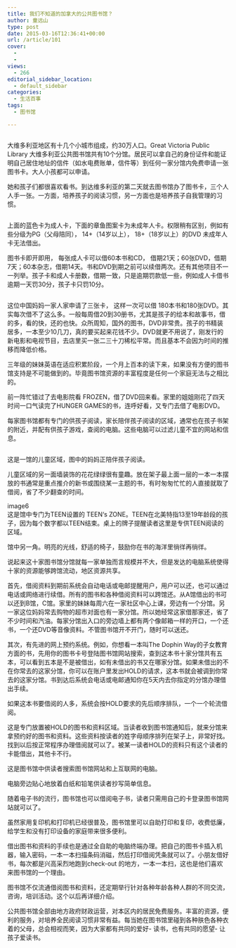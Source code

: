 ```yaml
---
title: 我们不知道的加拿大的公共图书馆？
author: 童远山
type: post
date: 2015-03-16T12:36:41+00:00
url: /article/101
cover:
  - 
  - 
views:
  - 266
editorial_sidebar_location:
  - default_sidebar
categories:
  - 生活百事
tags:
  - 图书馆

---
```

<img decoding="async" src="http://mmbiz.qpic.cn/mmbiz/RiacFDBX14xAh6n9cPCE5bvGKLMMZiaWvm3ptXjUtDMOErcBkoKBiaYTDyia6OO5qaYN3dDz77Olhny0HdPoGDFbIQ/640.jpg" alt="" />

大维多利亚地区有十几个小城市组成，约30万人口。Great Victoria Public Library 大维多利亚公共图书馆共有10个分馆。居民可以拿自己的身份证件和能证明自己居住地址的信件（如水电费账单，信件等）到任何一家分馆内免费申请一张图书卡。大人小孩都可以申请。

<!--more-->

她和孩子们都很喜欢看书。到达维多利亚的第二天就去图书馆办了图书卡，三个人人手一张。一方面，培养孩子的阅读习惯，另一方面也是培养孩子自我管理的习惯。

<img decoding="async" src="http://mmbiz.qpic.cn/mmbiz/RiacFDBX14xAh6n9cPCE5bvGKLMMZiaWvmcDpwrE9TvF0bHxLibwwCsjDJlJQ7ia0xZzmgE4vasRtNGB1tibsfh9TsQ/640.jpg" alt="" /> 

上面的蓝色卡为成人卡，下面的章鱼图案卡为未成年人卡。权限稍有区别，例如有些分级为PG（父母陪同）， 14+（14岁以上）， 18+（18岁以上）的DVD 未成年人卡无法借出。

图书卡即开即用， 每张成人卡可以借60本书和CD， 借期21天；60张DVD，借期7天；60本杂志，借期14天。书和DVD到期之前可以续借两次。还有其他项目不一一列举。孩子卡和成人卡册数，借期一致，只是逾期罚款低一些，例如成人卡借书逾期一天罚30分，孩子卡只罚10分。

<img decoding="async" src="http://mmbiz.qpic.cn/mmbiz/RiacFDBX14xAh6n9cPCE5bvGKLMMZiaWvmtBqTYxdazbQlF8kngFc7r8D4nhVzzzpSic1LV9F6zvFWjRxkH8ftyEQ/640.jpg" alt="" /> 

这位中国妈妈一家人家申请了三张卡， 这样一次可以借 180本书和180张DVD。其实每次借不了这么多。一般每周借20到30册书，尤其是孩子的绘本和故事书，借的多，看的快，还的也快。众所周知，国外的图书，DVD非常贵。孩子的书精装居多，一本至少10几刀，真的要买起来花钱不少。DVD就更不用说了，刚发行的新电影和电视节目，去店里买一张二三十刀稀松平常。而且基本不会因为时间的推移而降低价格。

三年级的妹妹英语在适应积累阶段，一个月上百本的读下来，如果没有方便的图书馆支持是不可能做到的。毕竟图书馆资源的丰富程度是任何一个家庭无法与之相比的。

前一阵忙错过了去电影院看 FROZEN，借了DVD回来看。家里的姐姐刚花了四天时间一口气读完了HUNGER GAMES的书，连呼好看，又专门去借了电影DVD。

每家图书馆都有专门的供孩子阅读，家长陪伴孩子阅读的区域，通常也在孩子书架的附近，并配有供孩子游戏，查阅的电脑。这些电脑可以过滤儿童不宜的网站和信息。

<img decoding="async" src="http://mmbiz.qpic.cn/mmbiz/RiacFDBX14xAh6n9cPCE5bvGKLMMZiaWvm63onsMtnxe3zQmJIphZEemjwSYw8UBThBgMicUwPzoHb88he3GKiaV1A/640.jpg" alt="" /> 

这是一馆的儿童区域，图中的妈妈正陪伴孩子阅读。

儿童区域的另一面墙装饰的花花绿绿很有童趣。放在架子最上面一层的一本一本摆放的书通常是重点推介的新书或围绕某一主题的书，有时匆匆忙忙的人直接就取了借阅，省了不少翻查的时间。

image6  
这是馆中专门为TEEN设置的 TEEN‘s ZONE。TEEN在北美特指13至19年龄段的孩子，因为每个数字都以TEEN结束。桌上的牌子提醒读者这里是专供TEEN阅读的区域。

馆中另一角。明亮的光线，舒适的椅子，鼓励你在书的海洋里徜徉再徜徉。

说起来这十家图书馆分馆就每一家单独而言规模并不大，但是发达的电脑系统使得十家的资源能够跨馆流动，地区资源共享。

首先，借阅资料到期前系统会自动电话或电邮提醒用户，用户可以还，也可以通过电话或网络进行续借。所有的图书和各种借阅资料可以跨馆还。从A馆借出的书可以还到B馆，C馆。家里的妹妹每周六在一家社区中心上课，旁边有一个分馆。另一家这位妈妈常去购物的超市对面也有一家分馆。所以她经常这家借那家还，省了不少时间和汽油。每家分馆出入口的旁边墙上都有两个像邮箱一样的开口，一个还书，一个还DVD等音像资料。不管图书馆开不开门，随时可以送还。

其次，有先进的网上预约系统。例如，你想看一本叫The Dophin Way的子女教育方面的书，先用你的图书卡号登陆图书馆网站搜索，查到这本书十家分馆共有五本，可以看到五本是不是被借出，如有未借出的书又在哪家分馆。如果未借出的不在你常去的这家分馆，你可以在账户里发出HOLD的请求，这本书就会被调到你常去的这家分馆。书到达后系统会电话或电邮通知你在5天内去你指定的分馆办理借出手续。

如果这本书要借阅的人多，系统会按HOLD要求的先后顺序排队，一个一个轮流借阅。

这是专门放置被HOLD的图书和资料区域。当读者收到图书馆通知后，就来分馆来拿预约好的图书和资料。这些资料按读者的姓字母顺序排列在架子上，非常好找。找到以后按正常程序办理借阅就可以了。被某一读者HOLD的资料只有这个读者的卡能借出，其他卡不行。

这是图书馆中供读者搜索图书馆网站和上互联网的电脑。

电脑旁边贴心地放着白纸和铅笔供读者抄写简单信息。

随着电子书的流行，图书馆也可以借阅电子书，读者只需用自己的卡登录图书馆网站就可以了。

虽然家用复印机和打印机已经很普及，图书馆里可以自助打印和复印，收费低廉，给学生和没有打印设备的家庭带来很多便利。

借出图书和资料的手续也是通过全自助的电脑终端办理。把自己的图书卡插入机器，输入密码，一本一本扫描条码消磁，然后打印借阅凭条就可以了。小朋友借好书，每次都是兴高采烈地跑到check-out 的地方，一本一本扫，这也是他们喜欢来图书馆的一个理由。

图书馆不仅流通借阅图书和资料，还定期举行针对各种年龄各种人群的不同交流，咨询，培训活动。这个以后再详细介绍。

公共图书馆全部由地方政府财政运营，对本区内的居民免费服务。丰富的资源，便利的服务，对培养全民阅读习惯非常有益。每当她在图书馆里碰到各种肤色各种衣着的父母，总会相视而笑，因为大家都有共同的爱好- 读书，也有共同的愿望- 让孩子爱读书。